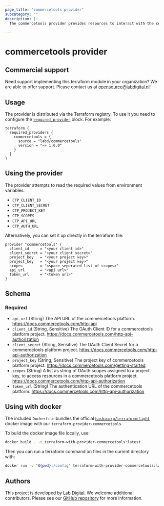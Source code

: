 ```yaml
---
page_title: "commercetools provider"
subcategory: ""
description: |-
  The commercetools provider provides resources to interact with the commercetools API

---
```


# commercetools provider

## Commercial support
Need support implementing this terraform module in your organization? We are
able to offer support. Please contact us at
[opensource@labdigital.nl](opensource@labdigital.nl)!


## Usage
The provider is distributed via the Terraform registry. To use it you need to configure the [`required_provider`](https://www.terraform.io/language/providers/requirements#requiring-providers) block. For example:

```hcl
terraform {
  required_providers {
    commercetools = {
      source = "labd/commercetools"
      version = "~> 1.0.0"
    }
  }
}
```


## Using the provider
The provider attempts to read the required values from environment variables:
- `CTP_CLIENT_ID`
- `CTP_CLIENT_SECRET`
- `CTP_PROJECT_KEY`
- `CTP_SCOPES`
- `CTP_API_URL`
- `CTP_AUTH_URL`

Alternatively, you can set it up directly in the terraform file:

```hcl
provider "commercetools" {
  client_id     = "<your client id>"
  client_secret = "<your client secret>"
  project_key   = "<your project key>"
  project_key   = "<your project key>"
  scopes        = "<space seperated list of scopes>"
  api_url       = "<api url>"
  token_url     = "<token url>"
}
```

<!-- schema generated by tfplugindocs -->
## Schema

### Required

- `api_url` (String) The API URL of the commercetools platform. https://docs.commercetools.com/http-api
- `client_id` (String, Sensitive) The OAuth Client ID for a commercetools platform project. https://docs.commercetools.com/http-api-authorization
- `client_secret` (String, Sensitive) The OAuth Client Secret for a commercetools platform project. https://docs.commercetools.com/http-api-authorization
- `project_key` (String, Sensitive) The project key of commercetools platform project. https://docs.commercetools.com/getting-started
- `scopes` (String) A list as string of OAuth scopes assigned to a project key, to access resources in a commercetools platform project. https://docs.commercetools.com/http-api-authorization
- `token_url` (String) The authentication URL of the commercetools platform. https://docs.commercetools.com/http-api-authorization

## Using with docker

The included `Dockerfile` bundles the official  [`hashicorp/terraform:light`](https://hub.docker.com/r/hashicorp/terraform/) docker image with
our `terraform-provider-commercetools`.

To build the docker image file locally, use:
```sh
docker build . -t terraform-with-provider-commercetools:latest
```
Then you can run a terraform command on files in the current directory with:
```sh
docker run -v "${pwd}:/config" terraform-with-provider-commercetools:latest <CMD>
```

## Authors
This project is developed by [Lab Digital](https://www.labdigital.nl). We
welcome additional contributors. Please see our
[GitHub repository](https://github.com/labd/terraform-provider-commercetools)
for more information.
